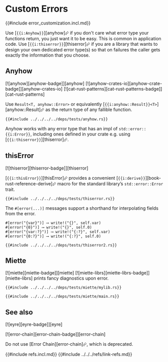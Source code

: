 # Custom Errors

{{#include error_customization.incl.md}}

Use [`{{i:Anyhow}}`][anyhow]⮳ if you don't care what error type your functions return, you just want it to be easy. This is common in application code. Use [`{{i:thiserror}}`][thiserror]⮳ if you are a library that wants to design your own dedicated error type(s) so that on failures the caller gets exactly the information that you choose.

## Anyhow

[![anyhow][anyhow-badge]][anyhow]  [![anyhow-crates-io][anyhow-crate-badge]][anyhow-crates-io]  [![cat-rust-patterns][cat-rust-patterns-badge]][cat-rust-patterns]

Use `Result<T, anyhow::Error>` or equivalently [`{{i:anyhow::Result}}<T>`][anyhow::Result]⮳ as the return type of any fallible function.

```rust,editable,no_run,mdbook-runnable
{{#include ../../../../deps/tests/anyhow.rs}}
```

Anyhow works with any error type that has an impl of `std::error::{{i:Error}}`, including ones defined in your crate e.g. using [`{{i:thiserror}}`][thiserror]⮳.

## thisError

[![thiserror][thiserror-badge]][thiserror]

[`{{i:thisError}}`][thisError]⮳ provides a convenient [`{{i:derive}}`][book-rust-reference-derive]⮳ macro for the standard library’s `std::error::Error` trait.

```rust,editable,no_run,mdbook-runnable
{{#include ../../../../deps/tests/thiserror.rs}}
```

The `#[error(...)]` messages support a shorthand for interpolating fields from the error.

```rust,editable,ignore
#[error("{var}")] ⟶ write!("{}", self.var)
#[error("{0}")] ⟶ write!("{}", self.0)
#[error("{var:?}")] ⟶ write!("{:?}", self.var)
#[error("{0:?}")] ⟶ write!("{:?}", self.0)
```

```rust,editable,mdbook-runnable
{{#include ../../../../deps/tests/thiserror2.rs}}
```

## Miette

[![miette][miette-badge]][miette]  [![miette-librs][miette-librs-badge]][miette-librs] prints fancy diagnostics upon error.

```rust,editable,ignore
{{#include ../../../../deps/tests/miette/mylib.rs}}
```

```rust,editable,ignore
{{#include ../../../../deps/tests/miette/main.rs}}
```

## See also

[![eyre][eyre-badge]][eyre]

[![error-chain][error-chain-badge]][error-chain]

Do not use [Error Chain][error-chain]⮳, which is deprecated.

{{#include refs.incl.md}}
{{#include ../../../refs/link-refs.md}}
